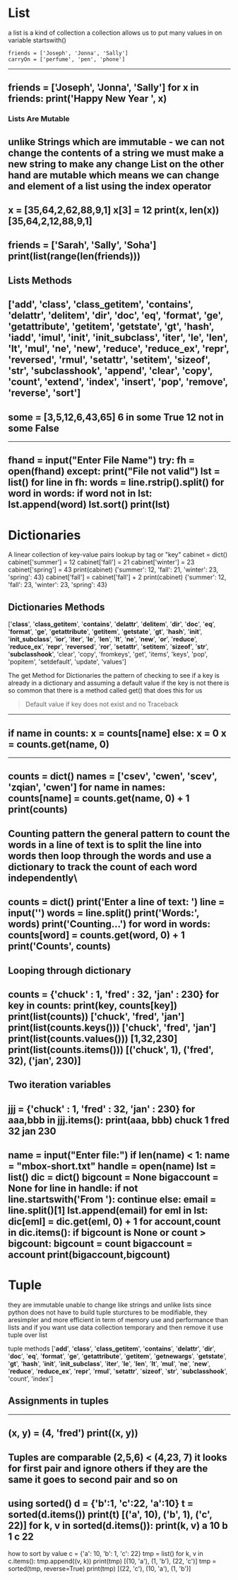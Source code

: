 # List
a list is a kind of collection
a collection allows us to put many values in on variable
startswith()
```
friends = ['Joseph', 'Jonna', 'Sally']
carryOn = ['perfume', 'pen', 'phone']
```
---
friends = ['Joseph', 'Jonna', 'Sally']
for x in friends:
        print('Happy New Year ', x)
---
### Lists Are Mutable
unlike Strings which are immutable - we can not change the contents of a string
we must make a new string to make any change
List on the other hand are mutable which means we can change and element
of a list using the **index** operator
---
x = [35,64,2,62,88,9,1]
x[3] = 12
print(x, len(x))
[35,64,2,12,88,9,1]
---
friends = ['Sarah', 'Sally', 'Soha']
print(list(range(len(friends)))
---
## Lists Methods
['__add__', '__class__', '__class_getitem__', '__contains__', '__delattr__', '__delitem__', '__dir__', '__doc__', '__eq__', '__format__', '__ge__', '__getattribute__', '__getitem__', '__getstate__', '__gt__', '__hash__', '__iadd__', '__imul__', '__init__', '__init_subclass__', '__iter__', '__le__', '__len__', '__lt__', '__mul__', '__ne__', '__new__', '__reduce__', '__reduce_ex__', '__repr__', '__reversed__', '__rmul__', '__setattr__', '__setitem__', '__sizeof__', '__str__', '__subclasshook__', 'append', 'clear', 'copy', 'count', 'extend', 'index', 'insert', 'pop', 'remove', 'reverse', 'sort']
---
some = [3,5,12,6,43,65]
6 in some
True
12 not in some
False
---
---
fhand = input("Enter File Name")
try:
	fh = open(fhand)
except:
	print("File not valid")
lst = list()
for line in fh:
	words = line.rstrip().split()
	for word in words:
		if word not in lst:
			lst.append(word)
	lst.sort()
print(lst)
---
# Dictionaries
A linear collection of key-value pairs lookup by tag or "key"
cabinet = dict()
cabinet['summer'] = 12
cabinet['fall'] = 21
cabinet['winter'] = 23
cabinet['spring'] = 43
print(cabinet)
{'summer': 12, 'fall': 21, 'winter': 23, 'spring': 43}
cabinet['fall'] =  cabinet['fall'] + 2
print(cabinet)
{'summer': 12, 'fall': 23, 'winter': 23, 'spring': 43}
## Dictionaries Methods
['__class__', '__class_getitem__', '__contains__', '__delattr__', '__delitem__', '__dir__', '__doc__', '__eq__', '__format__', '__ge__', '__getattribute__', '__getitem__', '__getstate__', '__gt__', '__hash__', '__init__', '__init_subclass__', '__ior__', '__iter__', '__le__', '__len__', '__lt__', '__ne__', '__new__', '__or__', '__reduce__', '__reduce_ex__', '__repr__', '__reversed__', '__ror__', '__setattr__', '__setitem__', '__sizeof__', '__str__', '__subclasshook__', 'clear', 'copy', 'fromkeys', 'get', 'items', 'keys', 'pop', 'popitem', 'setdefault', 'update', 'values']

The get Method for Dictionaries
the pattern of checking to see if a key is already in a dictionary and assuming
a default value if the key is not there is so common that there is a method 
called get() that does this for us
> Default value if key does not exist and no Traceback
---
if name in counts:
	x = counts[name]
else: 
	x = 0
x = counts.get(name, 0)
---
---
counts = dict()
names = ['csev', 'cwen', 'scev', 'zqian', 'cwen']
for name in names: 
	counts[name] = counts.get(name, 0) + 1
print(counts)
---
Counting pattern
the general pattern to count the words in a line of text is to split the line into words then
loop through the words and use a dictionary to track the count of each word independently\
---
counts = dict()
print('Enter a line of text: ')
line = input('')
words = line.split()
print('Words:', words)
print('Counting...')
for word in words:
	counts[word] = counts.get(word, 0) + 1
print('Counts', counts)
---
Looping through dictionary
---
counts = {'chuck' : 1, 'fred' : 32, 'jan' : 230}
for key in counts:
	print(key, counts[key])
print(list(counts))
['chuck', 'fred', 'jan']
print(list(counts.keys()))
['chuck', 'fred', 'jan']
print(list(counts.values()))
[1,32,230]
print(list(counts.items()))
[('chuck', 1), ('fred', 32), ('jan', 230)]
---
## Two iteration variables
jjj =  {'chuck' : 1, 'fred' : 32, 'jan' : 230}
for aaa,bbb in jjj.items():
	print(aaa, bbb)
chuck 1
fred 32
jan 230
---
name = input("Enter file:")
if len(name) < 1:
    name = "mbox-short.txt"
handle = open(name)
lst = list()
dic = dict()
bigcount = None
bigaccount = None
for line in handle:
    if not line.startswith('From '):
        continue
    else:
        email = line.split()[1]
        lst.append(email)
for eml in lst:
    dic[eml] = dic.get(eml, 0) + 1
for account,count in dic.items():
    if bigcount is None or count > bigcount:
        bigcount = count
        bigaccount = account
print(bigaccount,bigcount)
---
# Tuple
they are immutable unable to change like strings and unlike lists
since python does not have to build tuple sturctures to be modifiable, they aresimpler and more efficient in term of memory use and performance than lists 
and if you want use data collection temporary and then remove it use tuple 
over list

tuple methods 
['__add__', '__class__', '__class_getitem__', '__contains__', '__delattr__', '__dir__', '__doc__', '__eq__', '__format__', '__ge__', '__getattribute__', '__getitem__', '__getnewargs__', '__getstate__', '__gt__', '__hash__', '__init__', '__init_subclass__', '__iter__', '__le__', '__len__', '__lt__', '__mul__', '__ne__', '__new__', '__reduce__', '__reduce_ex__', '__repr__', '__rmul__', '__setattr__', '__sizeof__', '__str__', '__subclasshook__', 'count', 'index']

## Assignments in tuples
--- 
(x, y) = (4, 'fred')
print((x, y))
---
Tuples are comparable
(2,5,6) < (4,23, 7)
it looks for first pair and ignore others if they are the same it goes to 
second pair and so on
---
using sorted()
d = {'b':1, 'c':22, 'a':10}
t = sorted(d.items())
print(t)
[('a', 10), ('b', 1), ('c', 22)]
for k, v in sorted(d.items()):
	print(k, v)
a 10
b 1
c 22
---
how to sort by value
c = {'a': 10, 'b': 1, 'c': 22}
tmp = list()
for k, v in c.items():
	tmp.append((v, k))
print(tmp)
[(10, 'a'), (1, 'b'), (22, 'c')]
tmp = sorted(tmp, reverse=True)
print(tmp)
[(22, 'c'), (10, 'a'), (1, 'b')]
